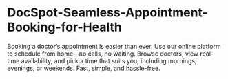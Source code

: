 # DocSpot-Seamless-Appointment-Booking-for-Health
Booking a doctor’s appointment is easier than ever. Use our online platform to schedule from home—no calls, no waiting. Browse doctors, view real-time availability, and pick a time that suits you, including mornings, evenings, or weekends. Fast, simple, and hassle-free.
